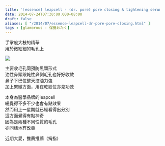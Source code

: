 ```yaml
---
title: '[essence] leapcell - (dr. pore) pore closing & tightening serum'
date: 2014-07-24T07:30:00.000+08:00
draft: false
aliases: [ "/2014/07/essence-leapcell-dr-pore-pore-closing.html" ]
tags : [glamorous - 保養おたく]
---
```


手掌般大枝的精華  
用於微細細的毛孔上  

![](/images/leapcellpore.jpg)

主要收毛孔同預防黑頭形式  
油性鼻頭跟乾性鼻側毛孔也好好收斂  
鼻子下巴位整天控油力強  
加上緊緻方面，用在乾紋位亦見功效  
  
本身為醫學品牌的leapcell  
總覺得不多不少也會有點效果  
然而用上一星期就已經看得出分別  
這方面覺得有點神奇  
因為是兩種不同性質的毛孔  
亦同樣地有改善  
  
近期大愛，推薦推薦（拇指）
